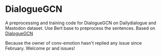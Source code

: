 # DialogueGCN
A preprocessing and training code for DialogueGCN on 
Dailydialogue and Mastodon dataset. 
Use Bert base to preprocess the sentences. 
Based on [DialogueGCN](https://github.com/SenticNet/conv-emotion/tree/master/DialogueGCN)


Because the owner of conv-emotion hasn't replied any issue since February. Welcome pr and issues!

